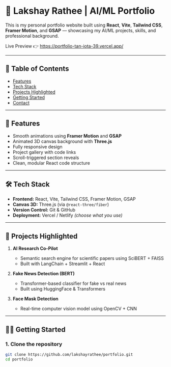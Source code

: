 # 💼 Lakshay Rathee | AI/ML Portfolio

This is my personal portfolio website built using **React**, **Vite**, **Tailwind CSS**, **Framer Motion**, and **GSAP** — showcasing my AI/ML projects, skills, and professional background.

Live Preview 👉 https://portfolio-tan-iota-39.vercel.app/

---

## 🔗 Table of Contents
- [Features](#features)
- [Tech Stack](#tech-stack)
- [Projects Highlighted](#projects-highlighted)
- [Getting Started](#getting-started)
- [Contact](#contact)

---

## 🚀 Features
- Smooth animations using **Framer Motion** and **GSAP**
- Animated 3D canvas background with **Three.js**
- Fully responsive design
- Project gallery with code links
- Scroll-triggered section reveals
- Clean, modular React code structure

---

## 🛠️ Tech Stack

- **Frontend:** React, Vite, Tailwind CSS, Framer Motion, GSAP
- **Canvas 3D:** Three.js (via `@react-three/fiber`)
- **Version Control:** Git & GitHub
- **Deployment:** Vercel / Netlify *(choose what you use)*

---

## 📌 Projects Highlighted

1. **AI Research Co-Pilot**
   - Semantic search engine for scientific papers using SciBERT + FAISS
   - Built with LangChain + Streamlit + React

2. **Fake News Detection (BERT)**
   - Transformer-based classifier for fake vs real news
   - Built using HuggingFace & Transformers

3. **Face Mask Detection**
   - Real-time computer vision model using OpenCV + CNN

---

## 🧑‍💻 Getting Started

### 1. Clone the repository
```bash
git clone https://github.com/lakshayrathee/portfolio.git
cd portfolio
